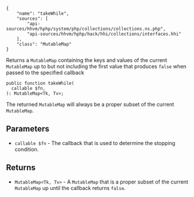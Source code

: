 ``` yamlmeta
{
    "name": "takeWhile",
    "sources": [
        "api-sources/hhvm/hphp/system/php/collections/collections.ns.php",
        "api-sources/hhvm/hphp/hack/hhi/collections/interfaces.hhi"
    ],
    "class": "MutableMap"
}
```




Returns a ` MutableMap ` containing the keys and values of the current
`` MutableMap `` up to but not including the first value that produces ``` false ```
when passed to the specified callback




``` Hack
public function takeWhile(
  callable $fn,
): MutableMap<Tk, Tv>;
```




The returned ` MutableMap ` will always be a proper subset of the current
`` MutableMap ``.




## Parameters




+ ` callable $fn ` - The callback that is used to determine the stopping condition.




## Returns




* ` MutableMap<Tk, Tv> ` - A `` MutableMap `` that is a proper subset of the current
  ``` MutableMap ``` up until the callback returns ```` false ````.
<!-- HHAPIDOC -->
